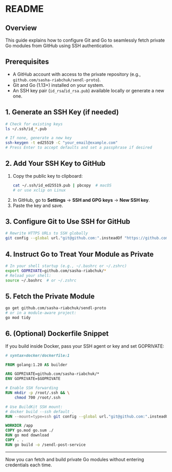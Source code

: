 # README

## Overview
This guide explains how to configure Git and Go to seamlessly fetch private Go modules from GitHub using SSH authentication.

## Prerequisites
- A GitHub account with access to the private repository (e.g., `github.com/sasha-riabchuk/sendl-proto`).
- Git and Go (1.13+) installed on your system.
- An SSH key pair (`id_rsa`/`id_rsa.pub`) available locally or generate a new one.

## 1. Generate an SSH Key (if needed)
```bash
# Check for existing keys
ls ~/.ssh/id_*.pub

# If none, generate a new key
ssh-keygen -t ed25519 -C "your_email@example.com"
# Press Enter to accept defaults and set a passphrase if desired
```

## 2. Add Your SSH Key to GitHub
1. Copy the public key to clipboard:
   ```bash
   cat ~/.ssh/id_ed25519.pub | pbcopy  # macOS
   # or use xclip on Linux
   ```
2. In GitHub, go to **Settings** → **SSH and GPG keys** → **New SSH key**.
3. Paste the key and save.

## 3. Configure Git to Use SSH for GitHub
```bash
# Rewrite HTTPS URLs to SSH globally
git config --global url."git@github.com:".insteadOf "https://github.com/"
```

## 4. Instruct Go to Treat Your Module as Private
```bash
# In your shell startup (e.g., ~/.bashrc or ~/.zshrc)
export GOPRIVATE=github.com/sasha-riabchuk/*
# Reload your shell:
source ~/.bashrc  # or ~/.zshrc
```

## 5. Fetch the Private Module
```bash
go get github.com/sasha-riabchuk/sendl-proto
# or in a module-aware project:
go mod tidy
```

## 6. (Optional) Dockerfile Snippet
If you build inside Docker, pass your SSH agent or key and set GOPRIVATE:
```Dockerfile
# syntax=docker/dockerfile:1

FROM golang:1.20 AS builder

ARG GOPRIVATE=github.com/sasha-riabchuk/*
ENV GOPRIVATE=$GOPRIVATE

# Enable SSH forwarding
RUN mkdir -p /root/.ssh && \
    chmod 700 /root/.ssh

# Use BuildKit SSH mount:
# docker build --ssh default .
RUN --mount=type=ssh git config --global url."git@github.com:".insteadOf "https://github.com/"

WORKDIR /app
COPY go.mod go.sum ./
RUN go mod download
COPY . .
RUN go build -o /sendl-post-service
```

---

Now you can fetch and build private Go modules without entering credentials each time.

